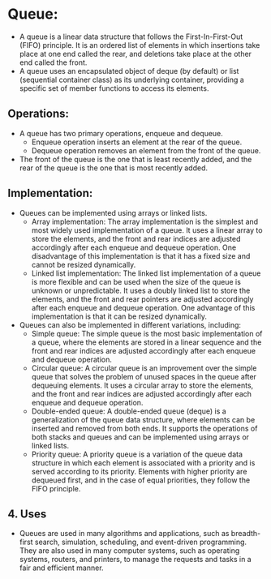 # Queue:
- A queue is a linear data structure that follows the First-In-First-Out (FIFO) principle. It is an ordered list of elements in which insertions take place at one end called the rear, and deletions take place at the other end called the front. 
- A queue uses an encapsulated object of deque (by default) or list (sequential container class) as its underlying container, providing a specific set of member functions to access its elements. 

## Operations:
- A queue has two primary operations, enqueue and dequeue. 
    - Enqueue operation inserts an element at the rear of the queue. 
    - Dequeue operation removes an element from the front of the queue. 
- The front of the queue is the one that is least recently added, and the rear of the queue is the one that is most recently added.

## Implementation: 
- Queues can be implemented using arrays or linked lists.
    - Array implementation: The array implementation is the simplest and most widely used implementation of a queue. It uses a linear array to store the elements, and the front and rear indices are adjusted accordingly after each enqueue and dequeue operation. One disadvantage of this implementation is that it has a fixed size and cannot be resized dynamically. 
    - Linked list implementation: The linked list implementation of a queue is more flexible and can be used when the size of the queue is unknown or unpredictable. It uses a doubly linked list to store the elements, and the front and rear pointers are adjusted accordingly after each enqueue and dequeue operation. One advantage of this implementation is that it can be resized dynamically.
- Queues can also be implemented in different variations, including:
    - Simple queue: The simple queue is the most basic implementation of a queue, where the elements are stored in a linear sequence and the front and rear indices are adjusted accordingly after each enqueue and dequeue operation. 
    - Circular queue: A circular queue is an improvement over the simple queue that solves the problem of unused spaces in the queue after dequeuing elements. It uses a circular array to store the elements, and the front and rear indices are adjusted accordingly after each enqueue and dequeue operation. 
    - Double-ended queue: A double-ended queue (deque) is a generalization of the queue data structure, where elements can be inserted and removed from both ends. It supports the operations of both stacks and queues and can be implemented using arrays or linked lists. 
    - Priority queue: A priority queue is a variation of the queue data structure in which each element is associated with a priority and is served according to its priority. Elements with higher priority are dequeued first, and in the case of equal priorities, they follow the FIFO principle. 

## 4. Uses

- Queues are used in many algorithms and applications, such as breadth-first search, simulation, scheduling, and event-driven programming. They are also used in many computer systems, such as operating systems, routers, and printers, to manage the requests and tasks in a fair and efficient manner.
